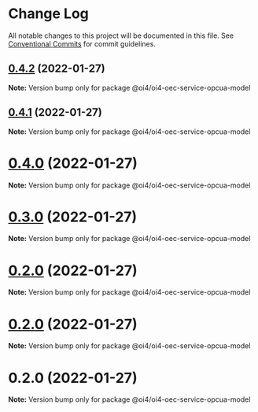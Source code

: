 # Change Log

All notable changes to this project will be documented in this file.
See [Conventional Commits](https://conventionalcommits.org) for commit guidelines.

## [0.4.2](https://github.com/OI4/oi4-service/compare/@oi4/oi4-oec-service-opcua-model@0.4.1...@oi4/oi4-oec-service-opcua-model@0.4.2) (2022-01-27)

**Note:** Version bump only for package @oi4/oi4-oec-service-opcua-model





## [0.4.1](https://github.com/OI4/oi4-service/compare/@oi4/oi4-oec-service-opcua-model@0.4.0...@oi4/oi4-oec-service-opcua-model@0.4.1) (2022-01-27)

**Note:** Version bump only for package @oi4/oi4-oec-service-opcua-model





# [0.4.0](https://github.com/OI4/oi4-service/compare/@oi4/oi4-oec-service-opcua-model@0.3.0...@oi4/oi4-oec-service-opcua-model@0.4.0) (2022-01-27)

**Note:** Version bump only for package @oi4/oi4-oec-service-opcua-model





# [0.3.0](https://github.com/OI4/oi4-service/compare/@oi4/oi4-oec-service-opcua-model@0.2.0...@oi4/oi4-oec-service-opcua-model@0.3.0) (2022-01-27)

**Note:** Version bump only for package @oi4/oi4-oec-service-opcua-model





# [0.2.0](https://github.com/OI4/oi4-service/compare/@oi4/oi4-oec-service-opcua-model@0.2.0...@oi4/oi4-oec-service-opcua-model@0.2.0) (2022-01-27)

**Note:** Version bump only for package @oi4/oi4-oec-service-opcua-model





# [0.2.0](https://github.com/OI4/oi4-service/compare/@oi4/oi4-oec-service-opcua-model@0.2.0...@oi4/oi4-oec-service-opcua-model@0.2.0) (2022-01-27)

**Note:** Version bump only for package @oi4/oi4-oec-service-opcua-model





# 0.2.0 (2022-01-27)

**Note:** Version bump only for package @oi4/oi4-oec-service-opcua-model
